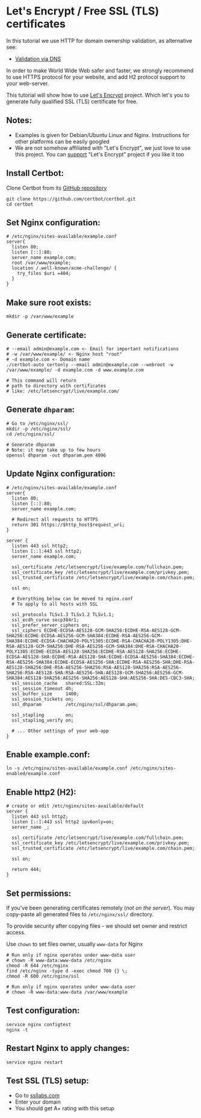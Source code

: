 # Let's Encrypt / Free SSL (TLS) certificates

In this tutorial we use HTTP for domain ownership validation, as alternative see:

- [Validation via DNS](https://github.com/veliovgroup/ostrio/blob/master/tutorials/ssl/ssl-letsencrypt-dns-validation.md)

In order to make World Wide Web safer and faster, we strongly recommend to use HTTPS protocol for your website, and add H2 protocol support to your web-server.

This tutorial will show how to use [Let's Encrypt](https://letsencrypt.org) project. Which let's you to generate fully qualified SSL (TLS) certificate for free.

## Notes:

- Examples is given for Debian/Ubuntu Linux and Nginx. Instructions for other platforms can be easily googled
- We are not somehow affiliated with "Let's Encrypt", we just love to use this project. You can [support](https://letsencrypt.org/donate/) "Let's Encrypt" project if you like it too

## Install Certbot:

Clone Certbot from its [GitHub repository](https://github.com/certbot/certbot)

```shell
git clone https://github.com/certbot/certbot.git
cd certbot
```

## Set Nginx configuration:

```nginx
# /etc/nginx/sites-available/example.conf
server{
  listen 80;
  listen [::]:80;
  server_name example.com;
  root /var/www/example;
  location /.well-known/acme-challenge/ {
    try_files $uri =404;
  }
}
```

## Make sure root exists:

```shell
mkdir -p /var/www/example
```

## Generate certificate:

```shell
# --email admin@example.com <- Email for important notifications
# -w /var/www/example/ <- Nginx host "root"
# -d example.com <- Domain name
./certbot-auto certonly --email admin@example.com --webroot -w /var/www/example/ -d example.com -d www.example.com

# This command will return
# path to directory with certificates
# like: /etc/letsencrypt/live/example.com/
```

## Generate `dhparam`:

```shell
# Go to /etc/nginx/ssl/
mkdir -p /etc/nginx/ssl/
cd /etc/nginx/ssl/

# Generate dhparam
# Note: it may take up to few hours
openssl dhparam -out dhparam.pem 4096
```

## Update Nginx configuration:

```nginx
# /etc/nginx/sites-available/example.conf
server{
  listen 80;
  listen [::]:80;
  server_name example.com;

  # Redirect all requests to HTTPS
  return 301 https://$http_host$request_uri;
}

server {
  listen 443 ssl http2;
  listen [::]:443 ssl http2;
  server_name example.com;

  ssl_certificate /etc/letsencrypt/live/example.com/fullchain.pem;
  ssl_certificate_key /etc/letsencrypt/live/example.com/privkey.pem;
  ssl_trusted_certificate /etc/letsencrypt/live/example.com/chain.pem;

  ssl on;

  # Everything below can be moved to nginx.conf
  # To apply to all hosts with SSL

  ssl_protocols TLSv1.3 TLSv1.2 TLSv1.1;
  ssl_ecdh_curve secp384r1;
  ssl_prefer_server_ciphers on;
  ssl_ciphers ECDHE-ECDSA-AES128-GCM-SHA256:ECDHE-RSA-AES128-GCM-SHA256:ECDHE-ECDSA-AES256-GCM-SHA384:ECDHE-RSA-AES256-GCM-SHA384:ECDHE-ECDSA-CHACHA20-POLY1305:ECDHE-RSA-CHACHA20-POLY1305:DHE-RSA-AES128-GCM-SHA256:DHE-RSA-AES256-GCM-SHA384:DHE-RSA-CHACHA20-POLY1305:ECDHE-ECDSA-AES128-SHA256:ECDHE-RSA-AES128-SHA256:ECDHE-ECDSA-AES128-SHA:ECDHE-RSA-AES128-SHA:ECDHE-ECDSA-AES256-SHA384:ECDHE-RSA-AES256-SHA384:ECDHE-ECDSA-AES256-SHA:ECDHE-RSA-AES256-SHA:DHE-RSA-AES128-SHA256:DHE-RSA-AES256-SHA256:RSA-AES128-SHA256:RSA-AES256-SHA256:RSA-AES128-SHA:RSA-AES256-SHA:AES128-GCM-SHA256:AES256-GCM-SHA384:AES128-SHA256:AES256-SHA256:AES128-SHA:AES256-SHA:DES-CBC3-SHA;
  ssl_session_cache   shared:SSL:32m;
  ssl_session_timeout 4h;
  ssl_buffer_size     1400;
  ssl_session_tickets on;
  ssl_dhparam         /etc/nginx/ssl/dhparam.pem;

  ssl_stapling        on;
  ssl_stapling_verify on;

  # ... Other settings of your web-app
}
```

## Enable example.conf:

```shell
ln -s /etc/nginx/sites-available/example.conf /etc/nginx/sites-enabled/example.conf
```

## Enable http2 (H2):

```nginx
# create or edit /etc/nginx/sites-available/default
server {
  listen 443 ssl http2;
  listen [::]:443 ssl http2 ipv6only=on;
  server_name _;

  ssl_certificate /etc/letsencrypt/live/example.com/fullchain.pem;
  ssl_certificate_key /etc/letsencrypt/live/example.com/privkey.pem;
  ssl_trusted_certificate /etc/letsencrypt/live/example.com/chain.pem;

  ssl on;

  return 444;
}
```

## Set permissions:

If you've been generating certificates remotely (*not on the server*).
You may copy-paste all generated files to `/etc/nginx/ssl/` directory.

To provide security after copying files - we should set owner and restrict access.

Use `chown` to set files owner, usually `www-data` for Nginx

```shell
# Run only if nginx operates under www-data user
# chown -R www-data:www-data /etc/nginx
chmod -R 644 /etc/nginx
find /etc/nginx -type d -exec chmod 700 {} \;
chmod -R 600 /etc/nginx/ssl

# Run only if nginx operates under www-data user
# chown -R www-data:www-data /var/www/example
```

## Test configuration:

```shell
service nginx configtest
nginx -t
```

## Restart Nginx to apply changes:

```shell
service nginx restart
```

## Test SSL (TLS) setup:

- Go to [ssllabs.com](https://www.ssllabs.com/ssltest/index.html)
- Enter your domain
- You should get A+ rating with this setup
